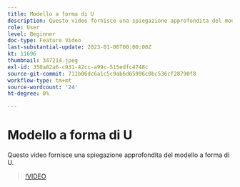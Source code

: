 ```yaml
---
title: Modello a forma di U
description: Questo video fornisce una spiegazione approfondita del modello a forma di U.
role: User
level: Beginner
doc-type: Feature Video
last-substantial-update: 2023-01-06T00:00:00Z
kt: 11696
thumbnail: 347214.jpeg
exl-id: 350a82a6-c931-42cc-a99c-515edfc4748c
source-git-commit: 711b06dc6a1c5c9ab6d65996c0bc536cf28790f8
workflow-type: tm+mt
source-wordcount: '24'
ht-degree: 0%

---
```


# Modello a forma di U

Questo video fornisce una spiegazione approfondita del modello a forma di U.

>[!VIDEO](https://video.tv.adobe.com/v/347214/?quality=12&learn=on)
